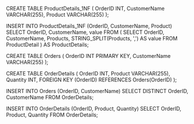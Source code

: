 


CREATE TABLE ProductDetails_1NF (
  OrderID INT,
  CustomerName VARCHAR(255),
  Product VARCHAR(255)
);

INSERT INTO ProductDetails_1NF (OrderID, CustomerName, Product)
SELECT OrderID, CustomerName, value
FROM (
  SELECT OrderID, CustomerName, Products,
    STRING_SPLIT(Products, ',') AS value
  FROM ProductDetail
) AS ProductDetails;




CREATE TABLE Orders (
  OrderID INT PRIMARY KEY,
  CustomerName VARCHAR(255)
);

CREATE TABLE OrderDetails (
  OrderID INT,
  Product VARCHAR(255),
  Quantity INT,
  FOREIGN KEY (OrderID) REFERENCES Orders(OrderID)
);

INSERT INTO Orders (OrderID, CustomerName)
SELECT DISTINCT OrderID, CustomerName
FROM OrderDetails;

INSERT INTO OrderDetails (OrderID, Product, Quantity)
SELECT OrderID, Product, Quantity
FROM OrderDetails;
